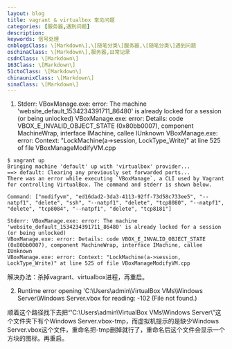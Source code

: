 ```yaml
---
layout: blog
title: vagrant & virtualbox 常见问题
categories: [服务器,遇到问题]
description:
keywords: 信号处理
cnblogsClass: \[Markdown\],\[随笔分类\]服务器,\[随笔分类\]遇到问题
oschinaClass: \[Markdown\],服务器,日常记录
csdnClass: \[Markdown\]
163Class: \[Markdown\]
51ctoClass: \[Markdown\]
chinaunixClass: \[Markdown\]
sinaClass: \[Markdown\]
---
```

1. Stderr: VBoxManage.exe: error: The machine 'website_default_1534234391711_86480' is already locked for a session (or being unlocked)
  VBoxManage.exe: error: Details: code VBOX_E_INVALID_OBJECT_STATE (0x80bb0007), component MachineWrap, interface IMachine, callee IUnknown
  VBoxManage.exe: error: Context: "LockMachine(a->session, LockType_Write)" at line 525 of file VBoxManageModifyVM.cpp

```
$ vagrant up
Bringing machine 'default' up with 'virtualbox' provider...
==> default: Clearing any previously set forwarded ports...
There was an error while executing `VBoxManage`, a CLI used by Vagrant
for controlling VirtualBox. The command and stderr is shown below.

Command: ["modifyvm", "ed16dad2-3da3-4113-92ff-73d58c733ee5", "--natpf1", "delete", "ssh", "--natpf1", "delete", "tcp8080", "--natpf1", "delete", "tcp8084", "--natpf1", "delete", "tcp8181"]

Stderr: VBoxManage.exe: error: The machine 'website_default_1534234391711_86480' is already locked for a session (or being unlocked)
VBoxManage.exe: error: Details: code VBOX_E_INVALID_OBJECT_STATE (0x80bb0007), component MachineWrap, interface IMachine, callee IUnknown
VBoxManage.exe: error: Context: "LockMachine(a->session, LockType_Write)" at line 525 of file VBoxManageModifyVM.cpp
```
解决办法：杀掉vagrant、virtualbox进程，再重启。

2.  Runtime error opening 'C:\Users\admin\VirtualBox VMs\Windows Server\Windows Server.vbox for reading: -102 (File not found.)

顺着这个路径找下去把“'C:\Users\admin\VirtualBox VMs\Windows Server\”这个文件夹下有个Windows Server.vbox-tmp，而虚拟机提示的是缺少Windows Server.vbox这个文件，重命名把-tmp删掉就行了，重命名后这个文件会显示一个方块的图标。再重启。